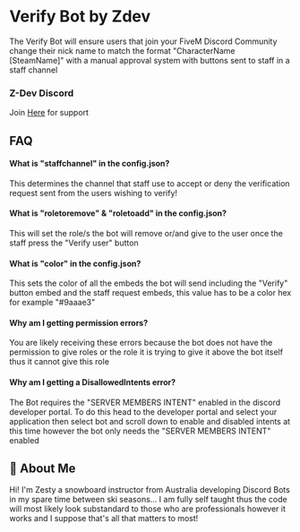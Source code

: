 
# Verify Bot by Zdev
The Verify Bot will ensure users that join your FiveM Discord Community change their nick name to match the format "CharacterName [SteamName]" with a manual approval system with buttons sent to staff in a staff channel

### Z-Dev Discord
Join [Here](https://discord.gg/EV9cpmp6qf) for support


## FAQ

#### What is "staffchannel" in the config.json?

This determines the channel that staff use to accept or deny the verification request sent from the users wishing to verify!

#### What is "roletoremove" &  "roletoadd" in the config.json?

This will set the role/s the bot will remove or/and give to the user once the staff press the "Verify user" button 

#### What is "color" in the config.json?

This sets the color of all the embeds the bot will send including the "Verify" button embed and the staff request embeds, this value has to be a color hex for example "#9aaae3"

#### Why am I getting permission errors?

You are likely receiving these errors because the bot does not have the permission to give roles or the role it is trying to give it above the bot itself thus it cannot give this role

#### Why am I getting a DisallowedIntents error?

The Bot requires the "SERVER MEMBERS INTENT" enabled in the discord developer portal. To do this head to the developer portal and select your application then select bot and scroll down to enable and disabled intents at this time however the bot only needs the "SERVER MEMBERS INTENT" enabled


## 🚀 About Me
Hi! I'm Zesty a snowboard instructor from Australia developing Discord Bots in my spare time between ski seasons... I am fully self taught thus the code will most likely look substandard to those who are professionals however it works and I suppose that's all that matters to most!
